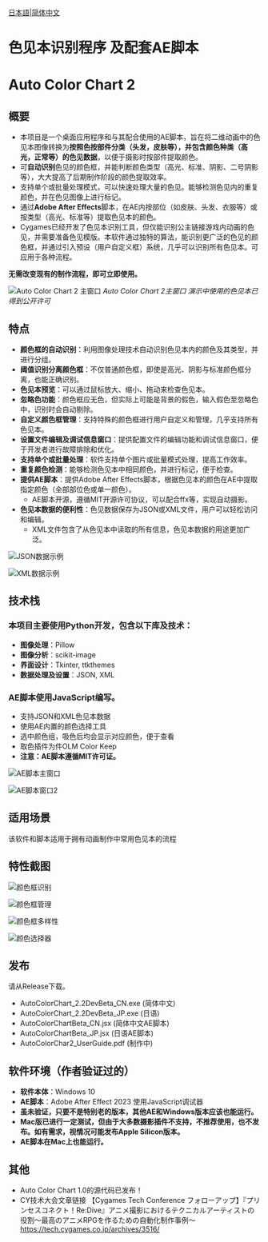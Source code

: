 [日本語](README.md)|[简体中文](README.zh.md)
# 色见本识别程序 及配套AE脚本
# Auto Color Chart 2

## 概要
- 本项目是一个桌面应用程序和与其配合使用的AE脚本，旨在将二维动画中的色见本图像转换为**按照色按部件分类（头发，皮肤等），并包含颜色种类（高光，正常等）的色见数据**，以便于摄影时按部件提取颜色。
- 可**自动识别**色见的颜色框，并能判断颜色类型（高光、标准、阴影、二号阴影等），大大提高了后期制作阶段的颜色提取效率。
- 支持单个或批量处理模式，可以快速处理大量的色见。能够检测色见内的重复颜色，并在色见图像上进行标记。
- 通过**Adobe After Effects**脚本，在AE内按部位（如皮肤、头发、衣服等）或按类型（高光、标准等）提取色见本的颜色。
- Cygames已经开发了色见本识别工具，但仅能识别公主链接游戏内动画的色见，并需要准备色见模版。本软件通过独特的算法，能识别更广泛的色见的颜色框，并通过引入预设（用户自定义框）系统，几乎可以识别所有色见本。可应用于各种流程。

**无需改变现有的制作流程，即可立即使用。**

![Auto Color Chart 2 主窗口](https://github.com/ChenxingM/AutoColorChart/blob/main/screenshoots/mian.png "Auto Color Chart 2 主窗口")
*Auto Color Chart 2主窗口*
*演示中使用的色见本已得到公开许可*

## 特点
- **颜色框的自动识别**：利用图像处理技术自动识别色见本内的颜色及其类型，并进行分组。
- **阈值识别分离颜色框**：不仅普通颜色框，即使是高光、阴影与标准颜色框分离，也能正确识别。
- **色见本预览**：可以通过鼠标放大、缩小、拖动来检查色见本。
- **忽略色功能**：颜色框应无色，但实际上可能是背景的假色，输入假色至忽略色中，识别时会自动剔除。
- **自定义颜色框管理**：支持特殊的颜色框进行用户自定义和管理，几乎支持所有色见本。
- **设置文件编辑及调试信息窗口**：提供配置文件的编辑功能和调试信息窗口，便于开发者进行故障排除和优化。
- **支持单个或批量处理**：软件支持单个图片或批量模式处理，提高工作效率。
- **重复颜色检测**：能够检测色见本中相同颜色，并进行标记，便于检查。
- **提供AE脚本**：提供Adobe After Effects脚本，根据色见本的颜色在AE中提取指定颜色（全部部位色或单一颜色）。
  - AE脚本开源，遵循MIT开源许可协议，可以配合ffx等，实现自动摄影。
- **色见本数据的便利性**：色见数据保存为JSON或XML文件，用户可以轻松访问和编辑。
  - XML文件包含了从色见本中读取的所有信息，色见本数据的用途更加广泛。

![JSON数据示例](https://github.com/ChenxingM/AutoColorChart/blob/main/screenshoots/json.png "JSON数据示例")

![XML数据示例](https://github.com/ChenxingM/AutoColorChart/blob/main/screenshoots/xml.png "XML数据示例")

## 技术栈
### 本项目主要使用Python开发，包含以下库及技术：
- **图像处理**：Pillow
- **图像分析**：scikit-image
- **界面设计**：Tkinter, ttkthemes
- **数据处理及设置**：JSON, XML
### AE脚本使用JavaScript编写。
- 支持JSON和XML色见本数据
- 使用AE内置的颜色选择工具
- 选中颜色组，吸色后均会显示对应颜色，便于查看
- 取色插件为件OLM Color Keep
- **注意：AE脚本遵循MIT许可证。**

![AE脚本主窗口](https://github.com/ChenxingM/AutoColorChart/blob/main/screenshoots/aescriptmain.png "AE脚本主窗口")

![AE脚本窗口2](https://github.com/ChenxingM/AutoColorChart/blob/main/screenshoots/aescripttypepanel.png "AE脚本窗口2")

## 适用场景
该软件和脚本适用于拥有动画制作中常用色见本的流程

## 特性截图

![颜色框识别](https://github.com/ChenxingM/AutoColorChart/blob/main/screenshoots/usrboxreg.png "颜色框识别")

![颜色框管理](https://github.com/ChenxingM/AutoColorChart/blob/main/screenshoots/usrboxmgn.png "颜色框管理")

![颜色框多样性](https://github.com/ChenxingM/AutoColorChart/blob/main/supportedBoxes/03_00.PNG "颜色框多样性")

![颜色选择器](https://github.com/ChenxingM/AutoColorChart/blob/main/screenshoots/colorpicker.gif "颜色选择器")

## 发布
请从Release下载。
- AutoColorChart_2.2DevBeta_CN.exe (简体中文)
- AutoColorChart_2.2DevBeta_JP.exe (日语)
- AutoColorChartBeta_CN.jsx (简体中文AE脚本)
- AutoColorChartBeta_JP.jsx (日语AE脚本)
- AutoColorChar2_UserGuide.pdf (制作中)

## 软件环境（作者验证过的）
- **软件本体**：Windows 10
- **AE脚本**：Adobe After Effect 2023 使用JavaScript调试器
- **虽未验证，只要不是特别老的版本，其他AE和Windows版本应该也能运行。**
- **Mac版已进行一定测试，但由于大多数摄影插件不支持，不推荐使用，也不发布。如有需求，视情况可能发布Apple Silicon版本。**
- **AE脚本在Mac上也能运行。**

## 其他
- Auto Color Chart 1.0的源代码已发布！
- CY技术大会文章链接 【Cygames Tech Conference フォローアップ】『プリンセスコネクト！Re:Dive』アニメ撮影におけるテクニカルアーティストの役割～最高のアニメRPGを作るための自動化制作事例～　https://tech.cygames.co.jp/archives/3516/
